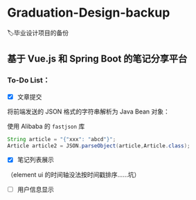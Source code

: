# Graduation-Design-backup
:label:毕业设计项目的备份
## 基于 Vue.js 和 Spring Boot 的笔记分享平台
### To-Do List：

- [x] 文章提交

将前端发送的 JSON 格式的字符串解析为 Java Bean 对象：

使用 Alibaba 的 `fastjson` 库

```java
String article = "{"xxx": "abcd"}";
Article article2 = JSON.parseObject(article,Article.class);
```

- [x] 笔记列表展示

（element ui 的时间轴没法按时间戳排序……坑）

- [ ] 用户信息显示
